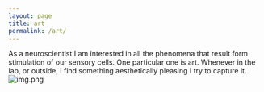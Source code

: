 ```yaml
---
layout: page
title: art
permalink: /art/
---
```


As a neuroscientist I am interested in  all the phenomena that result form stimulation of our sensory cells.
One particular one is art. Whenever in the lab, or outside, I find something aesthetically pleasing I try to capture it.
![img.png](img.png)